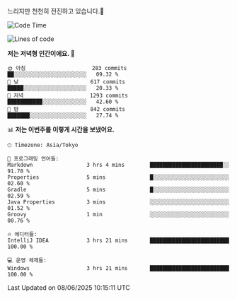 느리지만 천천히 전진하고 있습니다.🐢

<!--START_SECTION:waka-->
![Code Time](http://img.shields.io/badge/Code%20Time-1%2C594%20hrs%2054%20mins-blue)

![Lines of code](https://img.shields.io/badge/%EC%A0%80%EB%8A%94%20%EC%97%AC%ED%83%9C%EA%B9%8C%EC%A7%80%20-919.4%20thousand%20%EC%A4%84%EC%9D%98%20%EC%BD%94%EB%93%9C%EB%A5%BC%20%EC%9E%91%EC%84%B1%ED%96%88%EC%96%B4%EC%9A%94.-blue)

**저는 저녁형 인간이에요. 🦉** 

```text
🌞 아침                     283 commits         ██░░░░░░░░░░░░░░░░░░░░░░░   09.32 % 
🌆 낮　                     617 commits         █████░░░░░░░░░░░░░░░░░░░░   20.33 % 
🌃 저녁                     1293 commits        ███████████░░░░░░░░░░░░░░   42.60 % 
🌙 밤　                     842 commits         ███████░░░░░░░░░░░░░░░░░░   27.74 % 
```


📊 **저는 이번주를 이렇게 시간을 보냈어요.** 

```text
🕑︎ Timezone: Asia/Tokyo

💬 프로그래밍 언어들: 
Markdown                 3 hrs 4 mins        ███████████████████████░░   91.78 % 
Properties               5 mins              █░░░░░░░░░░░░░░░░░░░░░░░░   02.60 % 
Gradle                   5 mins              █░░░░░░░░░░░░░░░░░░░░░░░░   02.59 % 
Java Properties          3 mins              ░░░░░░░░░░░░░░░░░░░░░░░░░   01.52 % 
Groovy                   1 min               ░░░░░░░░░░░░░░░░░░░░░░░░░   00.76 % 

🔥 에디터들: 
IntelliJ IDEA            3 hrs 21 mins       █████████████████████████   100.00 % 

💻 운영 체제들: 
Windows                  3 hrs 21 mins       █████████████████████████   100.00 % 
```


 Last Updated on 08/06/2025 10:15:11 UTC
<!--END_SECTION:waka-->

